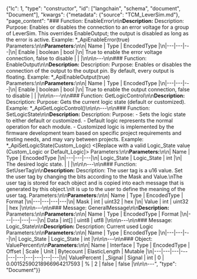 {"lc": 1, "type": "constructor", "id": ["langchain", "schema", "document", "Document"], "kwargs": {"metadata": {"source": "TCM_LeverSim.md"}, "page_content": "### Function: EnableError\n\n**Description:** Description: Purpose: Enables or disables the connection to an error voltage for a group of LeverSim.  This overrides EnableOutput; the output is disabled as long as the error is active. Example: *_ApiEnableError(true) Parameters:\n\n**Parameters:**\n\n| Name | Type | EncodedType |\n|---|---|---|\n| Enable | boolean | bool |\n| True to enable the error voltage connection, false to disable |  |  |\n\n\n---\n\n### Function: EnableOutput\n\n**Description:** Description: Purpose: Enables or disables the connection of the output to the output pin. By default, every output is floating. Example: *_ApiEnableOutput(true) Parameters:\n\n**Parameters:**\n\n| Name | Type | EncodedType |\n|---|---|---|\n| Enable | boolean | bool |\n| True to enable the output connection, false to disable |  |  |\n\n\n---\n\n### Function: GetLogicControl\n\n**Description:** Description: Purpose: Gets the current logic state (default or customized). Example: *_ApiGetLogicControl()\n\n\n---\n\n### Function: SetLogicState\n\n**Description:** Description: Purpose: - Sets the logic state to either default or customized. - Default logic represents the normal operation for each module. - Customized logic is implemented by the firmware development team based on specific project requirements and testing needs, and may vary between projects. Example: *_ApiSetLogicState(Custom_Logic)  <[Replace with a valid Logic_State value (Custom_Logic or Default_Logic]> Parameters:\n\n**Parameters:**\n\n| Name | Type | EncodedType |\n|---|---|---|\n| Logic_State | Logic_State | int |\n| The desired logic state. |  |  |\n\n\n---\n\n### Function: SetUserTag\n\n**Description:** Description: The user tag is a u16 value. Set the user tag by changing the bits according to the Mask and Value.\nThe user tag is stored for each object and is copied into each message that is generated by this object.\nIt is up to the user to define the meaning of the user tag. Parameters:\n\n**Parameters:**\n\n| Name | Type | EncodedType | Format |\n|---|---|---|---|\n| Mask | int | uint32 | hex |\n| Value | int | uint32 | hex |\n\n\n---\n\n### Message: GeneralMessage\n\n**Description:** Parameters:\n\n**Parameters:**\n\n| Name | Type | EncodedType | Format |\n|---|---|---|---|\n| Data | int[] | uint8 | utf8 |\n\n\n---\n\n### Message: Logic_State\n\n**Description:** Description: Current used Logic Parameters:\n\n**Parameters:**\n\n| Name | Type | EncodedType |\n|---|---|---|\n| Logic_State | Logic_State | int |\n\n\n---\n\n### Object: ValuePercent\n\n**Parameters:**\n\n| Name | Interface | Type | EncodedType | Offset | Scale | Unit | Bytecount | ElasticLength | Mutable |\n|---|---|---|---|---|---|---|---|---|---|\n| ValuePercent | _Signal | Signal | int | 0 | 0.00152590218966964217593 | % | 2 | false | false |\n\n\n---", "type": "Document"}}